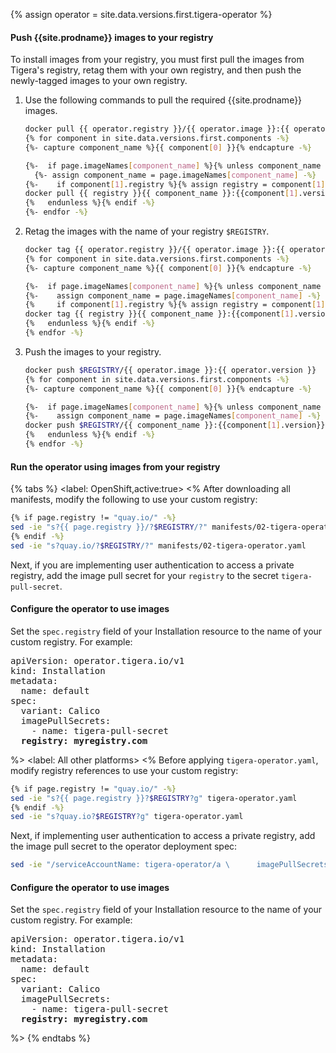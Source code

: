 {% assign operator = site.data.versions.first.tigera-operator %}

#### Push {{site.prodname}} images to your registry

To install images from your registry, you must first pull the images from Tigera's registry, retag them with your own registry, and then push the newly-tagged images to your own registry.

1. Use the following commands to pull the required {{site.prodname}} images.

   ```bash
   docker pull {{ operator.registry }}/{{ operator.image }}:{{ operator.version }}
   {% for component in site.data.versions.first.components -%}
   {%- capture component_name %}{{ component[0] }}{% endcapture -%}

   {%-  if page.imageNames[component_name] %}{% unless component_name contains "flannel" -%}
     {%- assign component_name = page.imageNames[component_name] -%}
   {%-    if component[1].registry %}{% assign registry = component[1].registry | append: "/" %}{% else %}{% assign registry = page.registry -%} {% endif -%}
   docker pull {{ registry }}{{ component_name }}:{{component[1].version}}
   {%   endunless %}{% endif -%}
   {%- endfor -%}
   ```

1. Retag the images with the name of your registry `$REGISTRY`. 

   ```bash
   docker tag {{ operator.registry }}/{{ operator.image }}:{{ operator.version }} $REGISTRY/{{ operator.image }}:{{ operator.version }}
   {% for component in site.data.versions.first.components -%}
   {%- capture component_name %}{{ component[0] }}{% endcapture -%}

   {%-  if page.imageNames[component_name] %}{% unless component_name contains "flannel" -%}
   {%-    assign component_name = page.imageNames[component_name] -%}
   {%     if component[1].registry %}{% assign registry = component[1].registry | append: "/" %}{% else %}{% assign registry = page.registry -%} {% endif -%}
   docker tag {{ registry }}{{ component_name }}:{{component[1].version}} $REGISTRY/{{ component_name }}:{{component[1].version}}
   {%   endunless %}{% endif -%}
   {% endfor -%}
   ```

1. Push the images to your registry.

   ```bash
   docker push $REGISTRY/{{ operator.image }}:{{ operator.version }}
   {% for component in site.data.versions.first.components -%}
   {%- capture component_name %}{{ component[0] }}{% endcapture -%}

   {%-  if page.imageNames[component_name] %}{% unless component_name contains "flannel" -%}
   {%-    assign component_name = page.imageNames[component_name] -%}
   docker push $REGISTRY/{{ component_name }}:{{component[1].version}}
   {%   endunless %}{% endif -%}
   {% endfor -%}
   ```

#### Run the operator using images from your registry

{% tabs %}
  <label: OpenShift,active:true>
  <%
After downloading all manifests, modify the following to use your custom registry:

```bash
{% if page.registry != "quay.io/" -%}
sed -ie "s?{{ page.registry }}/?$REGISTRY/?" manifests/02-tigera-operator.yaml
{% endif -%}
sed -ie "s?quay.io/?$REGISTRY/?" manifests/02-tigera-operator.yaml
```
Next, if you are implementing user authentication to access a private registry, add the image pull secret for your `registry` to the secret `tigera-pull-secret`.

#### Configure the operator to use images

Set the `spec.registry` field of your Installation resource to the name of your custom registry. For example:

<pre>
apiVersion: operator.tigera.io/v1
kind: Installation
metadata:
  name: default
spec:
  variant: Calico
  imagePullSecrets:
    - name: tigera-pull-secret
  <b>registry: myregistry.com</b>
</pre>

%>
  <label: All other platforms>
  <%
Before applying `tigera-operator.yaml`, modify registry references to use your custom registry:

```bash
{% if page.registry != "quay.io/" -%}
sed -ie "s?{{ page.registry }}?$REGISTRY?g" tigera-operator.yaml
{% endif -%}
sed -ie "s?quay.io?$REGISTRY?g" tigera-operator.yaml
```

Next, if implementing user authentication to access a private registry, add the image pull secret to the operator deployment spec:

```bash
sed -ie "/serviceAccountName: tigera-operator/a \      imagePullSecrets:\n\      - name: $REGISTRY_PULL_SECRET"  tigera-operator.yaml
```

#### Configure the operator to use images

Set the `spec.registry` field of your Installation resource to the name of your custom registry. For example:

<pre>
apiVersion: operator.tigera.io/v1
kind: Installation
metadata:
  name: default
spec:
  variant: Calico
  imagePullSecrets:
    - name: tigera-pull-secret
  <b>registry: myregistry.com</b>
</pre>
%>
  {% endtabs %}
